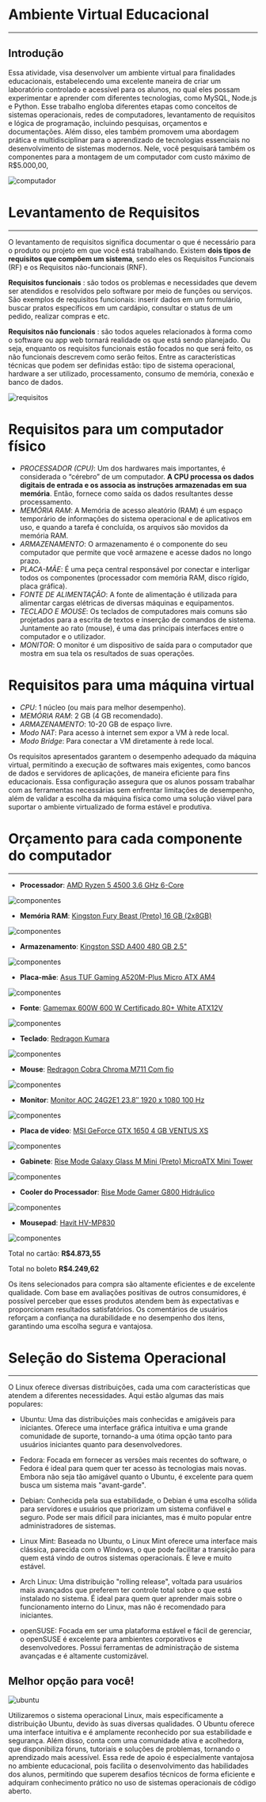 # Ambiente Virtual Educacional
---
## Introdução
Essa atividade, visa desenvolver um ambiente virtual para finalidades educacionais, estabelecendo uma excelente maneira de criar um laboratório controlado e acessível para os alunos, no qual eles possam experimentar e aprender com diferentes tecnologias, como MySQL, Node.js e Python. Esse trabalho engloba diferentes etapas como conceitos de sistemas operacionais, redes de computadores, levantamento de requisitos e lógica de programação, incluindo  pesquisas, orçamentos e documentações. Além disso, eles também promovem uma abordagem prática e multidisciplinar para o aprendizado de tecnologias essenciais no desenvolvimento de sistemas modernos. Nele, você pesquisará também os componentes para a montagem de um computador com custo máximo de R$5.000,00,

![computador](https://framerusercontent.com/images/i8eVNC3PJNOpYo7LMY2lwq1TY.png)

# Levantamento de Requisitos 
---
O levantamento de requisitos significa documentar o que é necessário para o produto ou projeto em que você está trabalhando. Existem **dois tipos de requisitos que compõem um sistema**, sendo eles os Requisitos Funcionais (RF) e os Requisitos não-funcionais (RNF).

**Requisitos funcionais** : são todos os problemas e necessidades que devem ser atendidos e resolvidos pelo software por meio de funções ou serviços. São exemplos de requisitos funcionais: inserir dados em um formulário, buscar pratos específicos em um cardápio, consultar o status de um pedido, realizar compras e etc. 

**Requisitos não funcionais** : são todos aqueles relacionados à forma como o software ou app web tornará realidade os que está sendo planejado. Ou seja, enquanto os requisitos funcionais estão focados no que será feito, os não funcionais descrevem como serão feitos. Entre as características técnicas que podem ser definidas estão: tipo de sistema operacional, hardware a ser utilizado, processamento, consumo de memória, conexão e banco de dados.

![requisitos](https://i0.wp.com/analisederequisitos.com.br/wp-content/uploads/2018/03/Estrutura-dos-requisitos-de-nego%CC%81cio-usua%CC%81rio-e-requisitos-de-sistema.png?ssl=1)


# Requisitos para um computador físico
- *PROCESSADOR (*CPU*)*: Um dos hardwares mais importantes, é considerada o “cérebro” de um computador. **A CPU processa os dados digitais de entrada e os associa as instruções armazenadas em sua memória**. Então, fornece como saída os dados resultantes desse processamento.
- *MEMÓRIA RAM*: A Memória de acesso aleatório (RAM) é um espaço temporário de informações do sistema operacional e de aplicativos em uso, e quando a tarefa é concluída, os arquivos são movidos da memória RAM.
- *ARMAZENAMENTO*: O armazenamento é o componente do seu computador que permite que você armazene e acesse dados no longo prazo.
- *PLACA-MÃE*: É uma peça central responsável por conectar e interligar todos os componentes (processador com memória RAM, disco rígido, placa gráfica).
- *FONTE DE ALIMENTAÇÃO*: A fonte de alimentação é utilizada para alimentar cargas elétricas de diversas máquinas e equipamentos.
- *TECLADO E MOUSE*: Os teclados de computadores mais comuns são projetados para a escrita de textos e inserção de comandos de sistema. Juntamente ao rato (mouse), é uma das principais interfaces entre o computador e o utilizador.
- *MONITOR*: O monitor é um dispositivo de saída para o computador que mostra em sua tela os resultados de suas operações.

# Requisitos para uma máquina virtual
- *CPU*: 1 núcleo (ou mais para melhor desempenho).
- *MEMÓRIA RAM*: 2 GB (4 GB recomendado).
- *ARMAZENAMENTO*: 10-20 GB de espaço livre.
- *Modo NAT*: Para acesso à internet sem expor a VM à rede local.
- *Modo Bridge*: Para conectar a VM diretamente à rede local.

Os requisitos apresentados garantem o desempenho adequado da máquina virtual, permitindo a execução de softwares mais exigentes, como bancos de dados e servidores de aplicações, de maneira eficiente para fins educacionais. Essa configuração assegura que os alunos possam trabalhar com as ferramentas necessárias sem enfrentar limitações de desempenho, além de validar a escolha da máquina física como uma solução viável para suportar o ambiente virtualizado de forma estável e produtiva.

# Orçamento para cada componente do computador
---
- **Processador**: [AMD Ryzen 5 4500 3.6 GHz 6-Core](https://meupc.net/link/Kabum/Fs6rE3)

![componentes](https://encrypted-tbn0.gstatic.com/images?q=tbn:ANd9GcTZluyaF-dR8HFRS5d8OclmfYS_nXxe3FXLgw&s)

- **Memória RAM**: [Kingston Fury Beast (Preto) 16 GB (2x8GB)](https://meupc.net/peca/64gcGS/memoria-kingston-fury-beast-kf432c16bbk216)

![componentes](https://blog.raisa.com.br/wp-content/uploads/2023/03/image-592.png)

- **Armazenamento**: [Kingston SSD A400 480 GB 2.5"](https://meupc.net/peca/kwi558/ssd-kingston-a400-a400480gb)

![componentes](https://media.pichau.com.br/media/catalog/product/cache/ef72d3c27864510e5d4c0ce69bade259/s/l/sleg-860-500gcs.jpg)

- **Placa-mãe**: [Asus TUF Gaming A520M-Plus Micro ATX AM4](https://meupc.net/peca/UMx2r9/placa-mae-asus-tuf-gaming-a520m-plus)

![componentes](https://encrypted-tbn0.gstatic.com/images?q=tbn:ANd9GcRprWjptAH5jggVfjE-d5CI0mkP76umx90Z4Q&s)

- **Fonte**: [Gamemax 600W 600 W Certificado 80+ White  ATX12V](https://meupc.net/peca/cU63BA/fonte-gamemax-600w)

![componentes](https://encrypted-tbn0.gstatic.com/images?q=tbn:ANd9GcToGh2L1ofHwx_htYfqRhrtMt1avn9SywpZIw&s)

- **Teclado**: [Redragon Kumara](https://meupc.net/peca/AB2fS8/teclado-redragon-kumara-k552)

![componentes](https://encrypted-tbn0.gstatic.com/images?q=tbn:ANd9GcRprWjptAH5jggVfjE-d5CI0mkP76umx90Z4Q&s)

- **Mouse**: [Redragon Cobra Chroma M711 Com fio](https://meupc.net/peca/jwq68q/mouse-redragon-cobra-chroma-m711)

![componentes](https://encrypted-tbn0.gstatic.com/images?q=tbn:ANd9GcTSaIzMdfQ-oor0Y9ZTXk3iU3ug89fGysS8oA&s)

- **Monitor**: [Monitor  AOC 24G2E1 23.8″ 1920 x 1080 100 Hz](https://meupc.net/peca/Ho28is/monitor-aoc-24g2e1)

![componentes](https://encrypted-tbn0.gstatic.com/images?q=tbn:ANd9GcQ_7zO5nH9ZvoRkqigX2XVNjn6QQZHQxL4R7A&s)

- **Placa de vídeo**: [MSI GeForce GTX 1650 4 GB VENTUS XS](https://meupc.net/peca/bxq9r8/placa-video-msi-geforce-gtx-1650-geforcegtx16504gb)

![componentes](https://images1.kabum.com.br/produtos/fotos/522531/placa-de-video-rtx-4060-asus-dual-o8g-evo-nvidia-geforce-8gb-gddr6-g-sync-ray-tracing-90yv0jc7-m0na00_1711036187_g.jpg)

- **Gabinete**: [Rise Mode Galaxy Glass M Mini (Preto) MicroATX Mini Tower](https://meupc.net/peca/baF42G/gabinete-rise-mode-galaxy-glass-m-mini-rmgaggmnfb)

![componentes](https://encrypted-tbn0.gstatic.com/images?q=tbn:ANd9GcSTbTS9ImijfKqtkJqUzw37SL70nvTgHqG7XQ&s)

- **Cooler do Processador**: [Rise Mode Gamer G800 Hidráulico](https://meupc.net/peca/PX3X42/cooler-processador-rise-mode-gamer-g800)

![componentes](https://encrypted-tbn0.gstatic.com/images?q=tbn:ANd9GcR1l0j2_GTCNsaBNStljevtzChGq9W_JnJqgw&s)

- **Mousepad**: [Havit HV-MP830](https://meupc.net/peca/qWqF98/mousepad-havit-hv-mp830-hvmp830)

![componentes](https://encrypted-tbn0.gstatic.com/images?q=tbn:ANd9GcT6IZYZM46DyXEa0iO0wjoRCa5jvlLZAumArQ&s)

Total no cartão: **R$4.873,55**

Total no boleto **R$4.249,62**


Os itens selecionados para compra são altamente eficientes e de excelente qualidade. Com base em avaliações positivas de outros consumidores, é possível perceber que esses produtos atendem bem às expectativas e proporcionam resultados satisfatórios. Os comentários de usuários reforçam a confiança na durabilidade e no desempenho dos itens, garantindo uma escolha segura e vantajosa.

# Seleção do Sistema Operacional
--- 
O Linux oferece diversas distribuições, cada uma com características que atendem a diferentes necessidades. Aqui estão algumas das mais populares:

- Ubuntu: Uma das distribuições mais conhecidas e amigáveis para iniciantes. Oferece uma interface gráfica intuitiva e uma grande comunidade de suporte, tornando-a uma ótima opção tanto para usuários iniciantes quanto para desenvolvedores.

- Fedora: Focada em fornecer as versões mais recentes do software, o Fedora é ideal para quem quer ter acesso às tecnologias mais novas. Embora não seja tão amigável quanto o Ubuntu, é excelente para quem busca um sistema mais "avant-garde".

- Debian: Conhecida pela sua estabilidade, o Debian é uma escolha sólida para servidores e usuários que priorizam um sistema confiável e seguro. Pode ser mais difícil para iniciantes, mas é muito popular entre administradores de sistemas.

- Linux Mint: Baseada no Ubuntu, o Linux Mint oferece uma interface mais clássica, parecida com o Windows, o que pode facilitar a transição para quem está vindo de outros sistemas operacionais. É leve e muito estável.

- Arch Linux: Uma distribuição "rolling release", voltada para usuários mais avançados que preferem ter controle total sobre o que está instalado no sistema. É ideal para quem quer aprender mais sobre o funcionamento interno do Linux, mas não é recomendado para iniciantes.

- openSUSE: Focada em ser uma plataforma estável e fácil de gerenciar, o openSUSE é excelente para ambientes corporativos e desenvolvedores. Possui ferramentas de administração de sistema avançadas e é altamente customizável.

## Melhor opção para você!
![ubuntu](https://e7.pngegg.com/pngimages/197/63/png-clipart-ubuntu-linux-distribution-long-term-support-canonical-apt-linux-text-trademark-thumbnail.png)

Utilizaremos o sistema operacional Linux, mais especificamente a distribuição Ubuntu, devido às suas diversas qualidades. O Ubuntu oferece uma interface intuitiva e é amplamente reconhecido por sua estabilidade e segurança. Além disso, conta com uma comunidade ativa e acolhedora, que disponibiliza fóruns, tutoriais e soluções de problemas, tornando o aprendizado mais acessível. Essa rede de apoio é especialmente vantajosa no ambiente educacional, pois facilita o desenvolvimento das habilidades dos alunos, permitindo que superem desafios técnicos de forma eficiente e adquiram conhecimento prático no uso de sistemas operacionais de código aberto.












